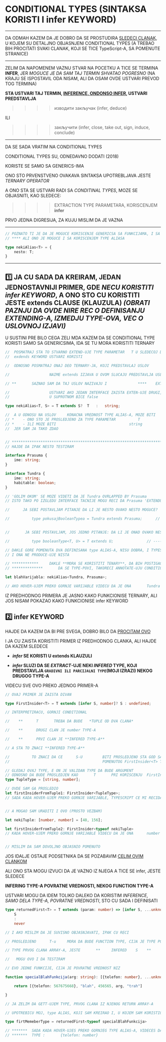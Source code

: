 # CONDITIONAL TYPES (SINTAKSA KORISTI I infer KEYWORD)

******

DA ODMAH KAZEM DA JE DOBRO DA SE PROSTUDIRA [SLEDECI CLANAK](https://mariusschulz.com/blog/conditional-types-in-typescript), U KOJEM SU DETALJNO OBJASNJENI CONDITIONAL TYPES (A TREBAO BIH PROCITATI SVAKI CLANAK, KOJI SE TICE TypeScript-A, SA POMENUTE STRANICE)

******

ZELIM DA NAPOMENEM VAZNU STVAR NA POCETKU A TICE SE TERMINA **INFER**, JER *MOGUCE JE DA SAM TAJ TERMIN SHVATAO POGRESNO* (NA KRAJU SE ISPOSTAVIL ODA NISAM, ALI DA OSAM OVDE USTVARI PREVOD TOG TERMINA)

**STA USTVARI TAJ TERMIN, [INFERENCE, ONDONSO INFER](https://www.typescriptlang.org/docs/handbook/type-inference.html), USTVARI PREDSTAVLJA**

>>>> изводити закључак (infer, deduce)

ILI

>>>> закључити (infer, close, take out, sign, induce, conclude)

******

DA SE SADA VRATIM NA CONDITIONAL TYPES

CONDITIONAL TYPES SU, ODNEDAVNO DODATI (2018)

KORISTE SE SAMO SA GENERICS-IMA

ONO STO PRVENSTVENO OVAKAVA SINTAKSA UPOTREBLJAVA JESTE *TERNARY OPERATOR*

A ONO STA SE USTVARI RADI SA *CONDITINAL TYPES*, MOZE SE OBJASNITI, KAO SLEDECE:

>>>> EXTRACTION TYPE PARAMETARA, KORISCENJEM **infer**

PRVO JEDNA DIGRESIJA, ZA KUJU MISLIM DA JE VAZNA

******

```typescript
// POZNATO TI JE DA JE MOGUCE KORISCENJE GENERICSA SA FUNKCIJAMA, I SA INTERFACE-OVIMA
// **** ALI ONO JE MOGUCE I SA KORISCENJEM TYPE ALIASA

type nekiAlias<T> = {
    nesto: T;
}

```

******

## :one: JA CU SADA DA KREIRAM, JEDAN JEDNOSTAVNIJI PRIMER, GDE *NECU KORISTITI infer KEYWORD*, A ONO STO CU KORISTITI JESTE **extends CLAUSE (KLAUZULA)** *(OBRATI PAZNJU DA OVDE NIRE REC O DEFINISANJU EXTENDING-A, IZMEDJU TYPE-OVA, VEC O USLOVNOJ IZJAVI)*

U SUSTINI PRE BILO CEGA ZELI MDA KAZEM DA SE CONDITIONAL TYPE KORISTI SAMO SA GENERICSIMA,  IDA SE TU MORA KORISTITI TERNARY

```typescript
//  POSMATRAJ STA TO STVARNO EXTEND-UJE TYPE PARAMETAR   T U SLEDECOJ DEFINICIJI, I GDE SE TAJ
//  exdends KEYWORD USTVARI KORISTI

//  ODNOSNO POSMATRAJ ONAJ DEO TERNARY-JA, KOJI PREDSTAVLAJ USLOV

//                  NAIME extends IZJAVA U OVOM SLUCAJU PREDSTAVLJA USLOV

// **       SAZNAO SAM DA TAJ USLOV NAZIVAJU I              ****    EXTENDS KLAUZULA    *****

//                  USTVARI AKO JEDAN INTERFACE ZAISTA EXTEN-UJE DRUGI, TAJ USLOV CE BITI EVALUATED KAO true
//                  U SUPROTNOM BICE false

type nekiAlias<T, S> = T extends S?  T   :   string;

//  A U ODNOSU NA USLOV     KONACNA VREDNOST TYPE ALIAS-A, MOZE BITI
// *    - ONO STO JE PROSLEDJENO ZA TYPE PARAMETAR          T
// *    - ILI MOZE BITI                                 string
//  JER SAM JA TAKO ZDAO


// **********************************************************************
// HAJDE DA IPAK NESTO TESTIRAM

interface Prasuma {
    ime: string;
}

interface Tundra {
    ime: string;
    habitable: boolean;
}

// 'GOLIM OKOM' SE MOZE VIDETI DA JE Tundra OVRLAPPED BY Prasuma
// ISTO TAKO PO IZGLEDU INTERFACE TACNIJE MOGU RECI DA Prasuma 'EXTENDUJE' Tundru

//      JA SEBI POSTAVLJAM PITANJE DA LI JE NESTO OVAKO NESTO MOGUCE?

//          type pokusajBooleanTypea = Tundra extends Prasuma;      // !!!!  ---->      ERROR (POMENUTO, ZAISTA//
                                                                                                // NIJE MOGUCE)

//       JA SEBI POSTAVLJAM, JOS JEDNO PITANJE: DA LI JE ONAD OVAKO NESTO MOGUCE?

//          type booleanType<T, U> = T extends U;               // ---->        ERROR

// DAKLE GORE POMENUTA DVA DEFINISANA type ALIAS-A, NISU DOBRA, I TYPESCRIPT JE PODVUKAO TU SINTAKSU
// I ONA NE PRODUCE-UJE NISTA

// ************     DAKLE **MORA SE KORISTITI TENARY**, DA BIH POSTIGAO TAKVU 'SITUACIJU'
// **************       DA SE TYPE-POVI, TAKORECI ANNOTATE-UJU CONDITIONALY, ODNOSNO USLOVNO

let blahVarijabla: nekiAlias<Tundra, Prasuma>;  

// AKO HOVER-UJEM PREKO GORNJE VARIJABLE VIDECU DA JE ONA       Tundra              TYPE-A

```

IZ PREDHODNOG PRIMERA JE JASNO KAKO FUNKCIONISE TERNARY, ALI JOS NISAM POKAZAO KAKO FUNKCIONISE infer KEYWORD

## :two: **infer** KEYWORD

HAJDE DA KAZEM DA BI PRE SVEGA, DOBRO BILO DA [PROCITAM OVO](https://mariusschulz.com/blog/conditional-types-in-typescript#type-inference-in-conditional-types)

I JA CU ZAISTA KORISTITI PRIMER IZ PREDHODNOG CLANKA, ALI HAJDE DA KAZEM SLEDECE

- ***infer* SE KORISTI U extends KLAUZULI**

- ***infer* SLUZI DA SE *EXTRACT*-UJE NEKI *INFERED* TYPE, KOJI PREDSTAVLJA `GRADIVNI ILI PARCIJALNI TYPE`(MOJI IZRAZI) NEKOG DRUGOG TYPE-A**

VIDECU SVE OVO PREKO JEDNOG PRIMER-A

```typescript
// OVAJ PRIMER JE ZAISTA DIVAN

type FirstInsider<T> = T extends [infer S, number]? S : undefined;

// INTERPRETIRACU, GORNJI CONDITIONAL

//    **      T       TREBA DA BUDE   *TUPLE OD DVA CLANA*

//    **      DRUGI CLAN JE number TYPE-A

//    **      PRVI CLAN JE **INFERED TYPE-A**

// A STA TO ZNACI **INFERED TYPE-A**

//          TO ZNACI DA CE      S-U         BITI PROSLEDJENO STA GOD SAM PROSLEDIO PRI KORISCENJU
//                                          POMENUTOG FirstInsider<T> TYPE, PRI KREIRANJU NOVOG TYPE-A

// GLEDAJ OVAJ TYPE, E ON JE VALIDAN TYPE DA BUDE ARGUMENT
// ODNOSNO DA BUDE PROSLEDJEN KAO       T       PRI KORISCENJU  FirstInsider<T>
type TupleType = [string, number];

// OVDE SAM GA PROSLEDIO
let firstInsiderFromTuple1: FirstInsider<TupleType>;
// SADA KADA HOVER-UJEM PREKO GORNJE VARIJABLE, TYPESCRIPT CE MI RECIDA JE U PITANJU        string


// A MOGAO SAM URADITI I OVO (PROSTO VEZBAM)

let nekiTuple: [number, number] = [48, 156];

let firstInsiderFromTuple2: FirstInsider<typeof nekiTuple>
// KADA HOVER-UJEM PREKO GORNJE VARIJABLE VIDECU DA JE ONA      number      TYPE-A


// MISLIM DA SAM DOVOLJNO OBJASNIO POMENUTO
```

JOS IDALJE OSTAJE PODSETNIKA DA SE POZABAVIM [CELIM OVIM CLANKOM](https://mariusschulz.com/blog/conditional-types-in-typescript)

ALI ONO STA MOGU IZVUCI DA JE VAZNO IZ NJEGA A TICE SE infer, JESTE SLEDECE

**INFERING TYPE-A POVRATNE VREDNOSTI, NEKOG FUNCTION TYPE-A**

USTVARI MOGU DA IDEM TOLIKO DALEKO DA KORISTIM *INFERENCE, SAMO DELA TYPE-A, POVRATNE VREDNOSTI*, STO CU SADA I DEFINISATI

```typescript
type returnedFirst<T> = T extends (param: number) => [infer S, ...unknown[]]?
    S
    :
    never

// I AKO MISLIM DA JE SUVISNO OBJASNJAVATI, IPAK CU RECI

// PROSLEDJENO      T-u     MORA DA BUDE FUNCTION TYPE, CIJA JE TYPE POVRATNE VREDNSTI, USTVARI ARRAY

// TYPE PRVOG CLANA ARRAY-A, JESTE       **     INFERED    S    **

//   MOGU OVO I DA TESTIRAM

// EVO JEDNE FUNKCIJE, CIJA JE POVRATNE VREDNOST NIZ

function specialBlahFunkcija(arg: string): [{telefon: number}, ...unknown[]]{

    return [{telefon: 567675668}, "blah", 456565, arg, "trah"]

}

// JA ZELIM DA GETT-UJEM TYPE, PRVOG CLANA IZ NJENOG RETURN ARRAY-A 

// UPOTREBICU MOJ, type ALIAS, KOJI SAM KREIRAO I, U KOJEM SAM KORISTIO infer KEYWORD  

type firtMemeberType = returnedFirst<typeof specialBlahFunkcija>

// *******  SADA KADA HOVER-UJES PREKO GORNJEG TYPE ALIAS-A, VIDECES DA ON HOLD-UJE SLEDECI
// *******  TYPE :       {telefon: number}
```

